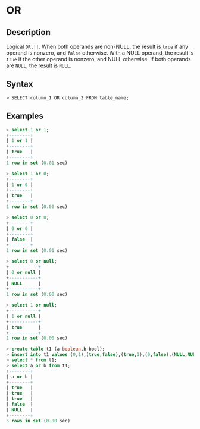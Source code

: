 # **OR**

## **Description**

Logical `OR,||`. When both operands are non-NULL, the result is `true` if any operand is nonzero, and `false` otherwise. With a NULL operand, the result is `true` if the other operand is nonzero, and NULL otherwise. If both operands are `NULL`, the result is `NULL`.

## **Syntax**

```
> SELECT column_1 OR column_2 FROM table_name;
```

## **Examples**

```sql
> select 1 or 1;
+--------+
| 1 or 1 |
+--------+
| true   |
+--------+
1 row in set (0.01 sec)

> select 1 or 0;
+--------+
| 1 or 0 |
+--------+
| true   |
+--------+
1 row in set (0.00 sec)

> select 0 or 0;
+--------+
| 0 or 0 |
+--------+
| false  |
+--------+
1 row in set (0.01 sec)

> select 0 or null;
+-----------+
| 0 or null |
+-----------+
| NULL      |
+-----------+
1 row in set (0.00 sec)

> select 1 or null;
+-----------+
| 1 or null |
+-----------+
| true      |
+-----------+
1 row in set (0.00 sec)
```

```sql
> create table t1 (a boolean,b bool);
> insert into t1 values (0,1),(true,false),(true,1),(0,false),(NULL,NULL);
> select * from t1;
> select a or b from t1;
+--------+
| a or b |
+--------+
| true   |
| true   |
| true   |
| false  |
| NULL   |
+--------+
5 rows in set (0.00 sec)
```
